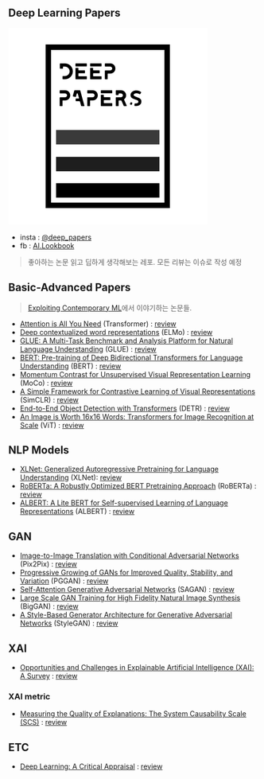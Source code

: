 ## Deep Learning Papers

![logo](/asset/logo.png)

- insta : [@deep_papers](https://www.instagram.com/deep_papers/)
- fb : [AI.Lookbook](https://www.facebook.com/AI.Lookbook)
 
> 좋아하는 논문 읽고 딥하게 생각해보는 레포. 모든 리뷰는 이슈로 작성 예정

## Basic-Advanced Papers

> [Exploiting Contemporary ML](https://wonjae.kim/blog/2021/Exploiting_Contemporary_ML/)에서 이야기하는 논문들.

- [Attention is All You Need](https://arxiv.org/abs/1706.03762) (Transformer) : [review](https://github.com/subinium/Deep-Papers/issues/1)
- [Deep contextualized word representations](https://arxiv.org/abs/1802.05365) (ELMo) : [review](https://github.com/subinium/Deep-Papers/issues/2)
- [GLUE: A Multi-Task Benchmark and Analysis Platform for Natural Language Understanding](https://arxiv.org/abs/1804.07461) (GLUE) : [review](https://github.com/subinium/Deep-Papers/issues/3)
- [BERT: Pre-training of Deep Bidirectional Transformers for Language Understanding](https://arxiv.org/abs/1810.04805) (BERT) : [review](https://github.com/subinium/Deep-Papers/issues/4)
- [Momentum Contrast for Unsupervised Visual Representation Learning](https://arxiv.org/abs/1911.05722) (MoCo) : [review](https://github.com/subinium/Deep-Papers/issues/5)
- [A Simple Framework for Contrastive Learning of Visual Representations](https://arxiv.org/abs/2002.05709) (SimCLR) : [review](https://github.com/subinium/Deep-Papers/issues/6)
- [End-to-End Object Detection with Transformers](https://arxiv.org/abs/2005.12872) (DETR) : [review](https://github.com/subinium/Deep-Papers/issues/7)
- [An Image is Worth 16x16 Words: Transformers for Image Recognition at Scale](https://arxiv.org/abs/2010.11929) (ViT) : [review](https://github.com/subinium/Deep-Papers/issues/8)

## NLP Models

- [XLNet: Generalized Autoregressive Pretraining for Language Understanding](https://arxiv.org/abs/1906.08237) (XLNet): [review](https://github.com/subinium/Deep-Papers/issues/9)
- [RoBERTa: A Robustly Optimized BERT Pretraining Approach](https://arxiv.org/abs/1907.11692) (RoBERTa) : [review](https://github.com/subinium/Deep-Papers/issues/10)
- [ALBERT: A Lite BERT for Self-supervised Learning of Language Representations](https://arxiv.org/abs/1909.11942) (ALBERT) : [review](https://github.com/subinium/Deep-Papers/issues/10)

## GAN

- [Image-to-Image Translation with Conditional Adversarial Networks](https://arxiv.org/abs/1611.07004) (Pix2Pix) : [review](https://github.com/subinium/Deep-Papers/issues/32)
- [Progressive Growing of GANs for Improved Quality, Stability, and Variation](https://arxiv.org/abs/1710.10196) (PGGAN) : [review](https://github.com/subinium/Deep-Papers/issues/29)
- [Self-Attention Generative Adversarial Networks](https://arxiv.org/abs/1805.08318) (SAGAN) : [review](https://github.com/subinium/Deep-Papers/issues/36) 
- [Large Scale GAN Training for High Fidelity Natural Image Synthesis](https://arxiv.org/abs/1809.11096) (BigGAN) : [review](https://github.com/subinium/Deep-Papers/issues/35)
- [A Style-Based Generator Architecture for Generative Adversarial Networks](https://arxiv.org/abs/1812.04948) (StyleGAN) : [review](https://github.com/subinium/Deep-Papers/issues/28)

## XAI

- [Opportunities and Challenges in Explainable Artificial Intelligence (XAI): A Survey](https://arxiv.org/pdf/2006.11371.pdf) : [review](https://github.com/subinium/Deep-Papers/issues/14)

### XAI metric

- [Measuring the Quality of Explanations: The System Causability Scale (SCS)](https://arxiv.org/pdf/1912.09024.pdf) : [review](https://github.com/subinium/Deep-Papers/issues/19)

## ETC 

- [Deep Learning: A Critical Appraisal](https://arxiv.org/pdf/1801.00631.pdf) : [review](https://github.com/subinium/Deep-Papers/issues/26)
